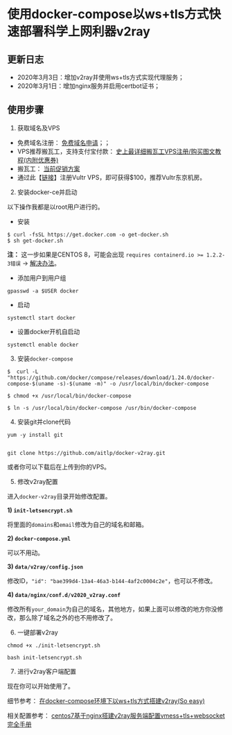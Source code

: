# 使用docker-compose以ws+tls方式快速部署科学上网利器v2ray


## 更新日志

* 2020年3月3日：增加v2ray并使用ws+tls方式实现代理服务；
* 2020年3月1日：增加nginx服务并启用certbot证书；

## 使用步骤

1. 获取域名及VPS

* 免费域名注册： <a href="https://www.freenom.com/zh/index.html?lang=zh" target="_blank">免费域名申请</a>；；
* VPS推荐搬瓦工，支持支付宝付款： <a href="https://www.4spaces.org/best-details-to-buy-banwagonhost/" target="_blank">史上最详细搬瓦工VPS注册/购买图文教程(内附优惠券)</a>
* 搬瓦工： <a href="https://www.4spaces.org/bwg/static/promotion.html" target="_blank">当前促销方案</a>
* 通过此【<a href="https://www.vultr.com/?ref=7365575" target="_blank" rel="noopener noreferrer">链接</a>】注册Vultr VPS，即可获得$100，推荐Vultr东京机房。



2. 安装docker-ce并启动

以下操作我都是以root用户进行的。

* 安装

```
$ curl -fsSL https://get.docker.com -o get-docker.sh
$ sh get-docker.sh
```

**注：** 这一步如果是CENTOS 8，可能会出现 `requires containerd.io >= 1.2.2-3错误` -> [解决办法](https://www.4spaces.org/docker-ce-install-containerd-io-error/)。

* 添加用户到用户组

```
gpasswd -a $USER docker
```

* 启动

```
systemctl start docker
```

* 设置docker开机自启动

```
systemctl enable docker
```

3. 安装`docker-compose`

```
$  curl -L "https://github.com/docker/compose/releases/download/1.24.0/docker-compose-$(uname -s)-$(uname -m)" -o /usr/local/bin/docker-compose

$ chmod +x /usr/local/bin/docker-compose

$ ln -s /usr/local/bin/docker-compose /usr/bin/docker-compose
```

4. 安装git并clone代码

```
yum -y install git


git clone https://github.com/aitlp/docker-v2ray.git
```

或者你可以下载后在上传到你的VPS。

5. 修改v2ray配置

进入`docker-v2ray`目录开始修改配置。

**1) `init-letsencrypt.sh`**

将里面的`domains`和`email`修改为自己的域名和邮箱。

**2) `docker-compose.yml`**

可以不用动。

**3) `data/v2ray/config.json`**

修改ID，`"id": "bae399d4-13a4-46a3-b144-4af2c0004c2e"`，也可以不修改。

**4) `data/nginx/conf.d/v2020_v2ray.conf`**

修改所有`your_domain`为自己的域名，其他地方，如果上面可以修改的地方你没修改，那么除了域名之外的也不用修改了。

6. 一键部署v2ray

```
chmod +x ./init-letsencrypt.sh

bash init-letsencrypt.sh
```

7. 进行v2ray客户端配置

现在你可以开始使用了。

细节参考： <a href="https://www.4spaces.org/docker-compose-install-v2ray-ws-tls/" target="_blank" rel="noopener noreferrer">在docker-compose环境下以ws+tls方式搭建v2ray(So easy)</a>

相关配置参考： <a href="https://www.4spaces.org/v2ray-nginx-tls-websocket/" target="_blank" rel="noopener noreferrer">centos7基于nginx搭建v2ray服务端配置vmess+tls+websocket完全手册</a>